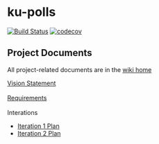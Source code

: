 # ku-polls
[![Build Status](https://app.travis-ci.com/SoravitPete/ku-polls.svg?branch=add-ci)](https://app.travis-ci.com/SoravitPete/ku-polls)
[![codecov](https://codecov.io/gh/SoravitPete/ku-polls/branch/add-ci/graph/badge.svg?token=GLG7NGUAM8)](https://codecov.io/gh/SoravitPete/ku-polls)

## Project Documents
All project-related documents are in the [wiki home](../../wiki/home)

[Vision Statement](../../wiki/Vision%20Statement)<br/><br/>
[Requirements](../../wiki/Requirements)<br/><br/>
Interations<br/>
* [Iteration 1 Plan](../../wiki/Iteration%201%20Plan)
* [Iteration 2 Plan](../../wiki/Iteration%202%20Plan)
